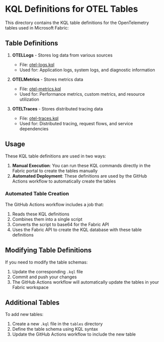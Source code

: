 # KQL Definitions for OTEL Tables

This directory contains the KQL table definitions for the OpenTelemetry tables used in Microsoft Fabric:

## Table Definitions

1. **OTELLogs** - Stores log data from various sources
   - File: [otel-logs.kql](./tables/otel-logs.kql)
   - Used for: Application logs, system logs, and diagnostic information

2. **OTELMetrics** - Stores metrics data
   - File: [otel-metrics.kql](./tables/otel-metrics.kql)
   - Used for: Performance metrics, custom metrics, and resource utilization

3. **OTELTraces** - Stores distributed tracing data
   - File: [otel-traces.kql](./tables/otel-traces.kql)
   - Used for: Distributed tracing, request flows, and service dependencies

## Usage

These KQL table definitions are used in two ways:

1. **Manual Execution**: You can run these KQL commands directly in the Fabric portal to create the tables manually
2. **Automated Deployment**: These definitions are used by the GitHub Actions workflow to automatically create the tables

### Automated Table Creation

The GitHub Actions workflow includes a job that:
1. Reads these KQL definitions
2. Combines them into a single script
3. Converts the script to base64 for the Fabric API
4. Uses the Fabric API to create the KQL database with these table definitions

## Modifying Table Definitions

If you need to modify the table schemas:

1. Update the corresponding `.kql` file
2. Commit and push your changes
3. The GitHub Actions workflow will automatically update the tables in your Fabric workspace

## Additional Tables

To add new tables:

1. Create a new `.kql` file in the `tables` directory
2. Define the table schema using KQL syntax
3. Update the GitHub Actions workflow to include the new table
